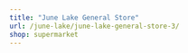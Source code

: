 ```yaml
---
title: "June Lake General Store"
url: /june-lake/june-lake-general-store-3/
shop: supermarket
---
```

